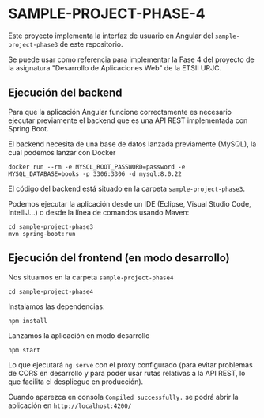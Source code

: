 # SAMPLE-PROJECT-PHASE-4

Este proyecto implementa la interfaz de usuario en Angular del `sample-project-phase3` de este repositorio. 

Se puede usar como referencia para implementar la Fase 4 del proyecto de la asignatura "Desarrollo de Aplicaciones Web" de la ETSII URJC. 

## Ejecución del backend 

Para que la aplicación Angular funcione correctamente es necesario ejecutar previamente el backend que es una API REST implementada con Spring Boot.

El backend necesita de una base de datos lanzada previamente (MySQL), la cual podemos lanzar con Docker

```
docker run --rm -e MYSQL_ROOT_PASSWORD=password -e MYSQL_DATABASE=books -p 3306:3306 -d mysql:8.0.22
```

El código del backend está situado en la carpeta `sample-project-phase3`. 

Podemos ejecutar la aplicación desde un IDE (Eclipse, Visual Studio Code, IntelliJ...) o desde la línea de comandos usando Maven:

```
cd sample-project-phase3
mvn spring-boot:run
```

## Ejecución del frontend (en modo desarrollo)

Nos situamos en la carpeta `sample-project-phase4`

```
cd sample-project-phase4
```

Instalamos las dependencias:

```
npm install
```

Lanzamos la aplicación en modo desarrollo

```
npm start
```

Lo que ejecutará `ng serve` con el proxy configurado (para evitar problemas de CORS en desarrollo y para poder usar rutas relativas a la API REST, lo que facilita el despliegue en producción).

Cuando aparezca en consola `Compiled successfully.` se podrá abrir la aplicación en `http://localhost:4200/`

